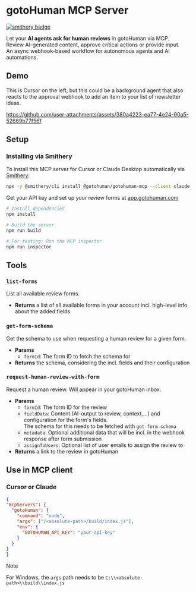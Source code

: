 # gotoHuman MCP Server

[![smithery badge](https://smithery.ai/badge/@gotohuman/gotohuman-mcp-server)](https://smithery.ai/server/@gotohuman/gotohuman-mcp)

Let your **AI agents ask for human reviews** in gotoHuman via MCP.  
Review AI-generated content, approve critical actions or provide input.  
An async webhook-based workflow for autonomous agents and AI automations.

## Demo

This is Cursor on the left, but this could be a background agent that also reacts to the approval webhook to add an item to your list of newsletter ideas.

https://github.com/user-attachments/assets/380a4223-ea77-4e24-90a5-52669b77f56f

## Setup

### Installing via Smithery

To install this MCP server for Cursor or Claude Desktop automatically via [Smithery](https://smithery.ai/server/@gotohuman/gotohuman-mcp):

```bash
npx -y @smithery/cli install @gotohuman/gotohuman-mcp --client claude
```

Get your API key and set up your review forms at [app.gotohuman.com](https://app.gotohuman.com)

```bash
# Install dependencies
npm install

# Build the server
npm run build

# For testing: Run the MCP inspector
npm run inspector
```

## Tools

### `list-forms`
List all available review forms.
  - __Returns__ a list of all available forms in your account incl. high-level info about the added fields
### `get-form-schema`  
Get the schema to use when requesting a human review for a given form.
  - __Params__
    - `formId`: The form ID to fetch the schema for
  - __Returns__ the schema, considering the incl. fields and their configuration
### `request-human-review-with-form`  
Request a human review. Will appear in your gotoHuman inbox.
  - __Params__
    - `formId`: The form ID for the review
    - `fieldData`: Content (AI-output to review, context,...) and configuration for the form's fields.  
    The schema for this needs to be fetched with `get-form-schema`
    - `metadata`: Optional additional data that will be incl. in the webhook response after form submission
    - `assignToUsers`: Optional list of user emails to assign the review to
  - __Returns__ a link to the review in gotoHuman

  ## Use in MCP client

  ### Cursor or Claude

  ```json
  {
  "mcpServers": {
    "gotoHuman": {
      "command": "node",
      "args": ["/<absolute-path>/build/index.js"],
      "env": {
        "GOTOHUMAN_API_KEY": "your-api-key"
      }
    }
  }
}
```
> [!NOTE]
> For Windows, the `args` path needs to be `C:\\<absolute-path>\\build\\index.js`
